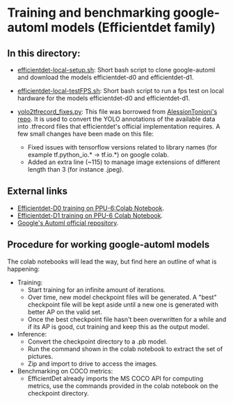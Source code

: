 # Training and benchmarking google-automl models (Efficientdet family)

## In this directory:
- [efficientdet-local-setup.sh](https://github.com/solder-fumes-asthma/sub-t/blob/master/training-and-benchmarking/efficientdet/efficientdet-local-setup.sh): Short bash script to clone google-automl and download the models efficientdet-d0 and efficientdet-d1.

- [efficientdet-local-testFPS.sh](https://github.com/solder-fumes-asthma/sub-t/blob/master/training-and-benchmarking/efficientdet/efficientdet-local-testFPS.sh): Short bash script to run a fps test on local hardware for the models efficientdet-d0 and efficientdet-d1.

- [yolo2tfrecord_fixes.py](https://github.com/solder-fumes-asthma/sub-t/blob/master/training-and-benchmarking/efficient-det/yolo2tfrecord_fixes.py): This file was borrowed from [AlessionTonioni's repo](https://github.com/AlessioTonioni/tf-objdetector). It is used to convert the YOLO annotations of the available data into .tfrecord files that efficientdet's official implementation requires. A few small changes have been made on this file:  
  - Fixed issues with tensorflow versions related to library names (for example tf.python_io.\* -> tf.io.\*) on google colab.
  - Added an extra line (~115) to manage image extensions of different length than 3 (for instance .jpeg).
 
## External links
- [Efficientdet-D0 training on PPU-6:Colab Notebook](https://colab.research.google.com/drive/1mDyDFU5wtjKFR-EG05un8POHEaTs0W1B?usp=sharing).
- [Efficientdet-D1 training on PPU-6 Colab Notebook](https://colab.research.google.com/drive/1yRbZ9QMOH8_0SPQwV7OmgBu8JEfS1_Yi?usp=sharing).
- [Google's Automl official repository](https://github.com/google/automl).


## Procedure for working google-automl models
The colab notebooks will lead the way, but find here an outline of what is happening:
- Training:
  - Start training for an infinite amount of iterations.
  - Over time, new model checkpoint files will be generated. A "best" checkpoint file will be kept aside until a new one is generated with better AP on the valid set. 
  - Once the best checkpoint file hasn't been overwritten for a while and if its AP is good, cut training and keep this as the output model.
- Inference:
  - Convert the checkpoint directory to a .pb model.
  - Run the command shown in the colab notebook to extract the set of pictures.
  - Zip and import to drive to access the images.
- Benchmarking on COCO metrics:
  - EfficientDet already imports the MS COCO API for computing metrics, use the commands provided in the colab notebook on the checkpoint directory.



